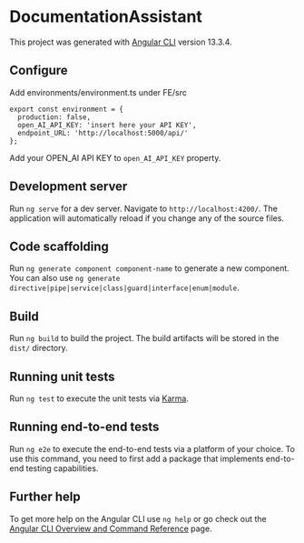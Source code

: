# DocumentationAssistant

This project was generated with [Angular CLI](https://github.com/angular/angular-cli) version 13.3.4.

## Configure

Add environments/environment.ts under FE/src

```
export const environment = {
  production: false,
  open_AI_API_KEY: 'insert here your API KEY',
  endpoint_URL: 'http://localhost:5000/api/'
};
```

Add your OPEN_AI API KEY to `open_AI_API_KEY` property. 


## Development server

Run `ng serve` for a dev server. Navigate to `http://localhost:4200/`. The application will automatically reload if you change any of the source files.

## Code scaffolding

Run `ng generate component component-name` to generate a new component. You can also use `ng generate directive|pipe|service|class|guard|interface|enum|module`.

## Build

Run `ng build` to build the project. The build artifacts will be stored in the `dist/` directory.

## Running unit tests

Run `ng test` to execute the unit tests via [Karma](https://karma-runner.github.io).

## Running end-to-end tests

Run `ng e2e` to execute the end-to-end tests via a platform of your choice. To use this command, you need to first add a package that implements end-to-end testing capabilities.

## Further help

To get more help on the Angular CLI use `ng help` or go check out the [Angular CLI Overview and Command Reference](https://angular.io/cli) page.
